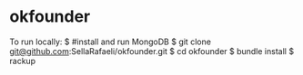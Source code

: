 # okfounder

To run locally:
$ #install and run MongoDB 
$ git clone git@github.com:SellaRafaeli/okfounder.git
$ cd okfounder 
$ bundle install
$ rackup 
